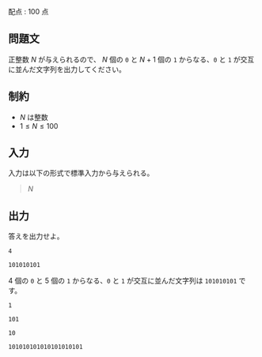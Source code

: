 配点 : $100$ 点

## 問題文

正整数 $N$ が与えられるので、
$N$ 個の `0` と $N+1$ 個の `1` からなる、`0` と `1` が交互に並んだ文字列を出力してください。

## 制約

- $N$ は整数
- $1 \leq N \leq 100$

## 入力

入力は以下の形式で標準入力から与えられる。

> $N$

## 出力

答えを出力せよ。

```input1
4
```

```output1
101010101
```

$4$ 個の `0` と $5$ 個の `1` からなる、`0` と `1` が交互に並んだ文字列は `101010101` です。

```input2
1
```

```output2
101
```

```input3
10
```

```output3
101010101010101010101
```